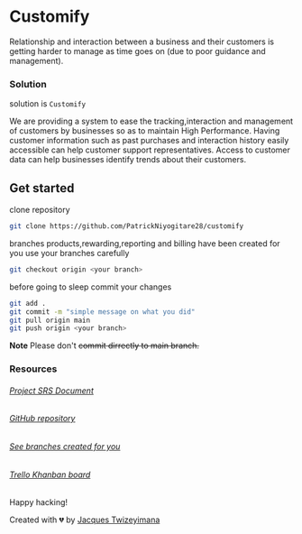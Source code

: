 # Customify
Relationship and interaction between a business and their customers is getting harder to manage as time goes on (due to poor guidance and management).

### Solution
solution is `Customify`

We are providing a system to ease the tracking,interaction and management of customers by businesses so as to maintain High Performance.
Having customer information such as past purchases and interaction history easily accessible can help customer support representatives.
Access to customer data can help businesses identify trends about their customers.

## Get started

clone repository

```bash
git clone https://github.com/PatrickNiyogitare28/customify

```
branches products,rewarding,reporting and billing have been created for you
use your branches carefully 
```bash
git checkout origin <your branch>
```
before going to sleep commit your changes
```bash
git add .
git commit -m "simple message on what you did"
git pull origin main
git push origin <your branch>
```

**Note** Please don't ~~commit dirrectly to main branch.~~

### Resources
###### [Project SRS Document](https://docs.google.com/document/d/1QQb2NpTqJYs0DBmqgORl_rMlQrSiHjMEPdxY3kaue-8/edit#)
###### [GitHub repository](https://github.com/PatrickNiyogitare28/customify)
###### [See branches created for you](https://github.com/PatrickNiyogitare28/customify/branches)
###### [Trello Khanban board](https://trello.com/b/CfQDY64n/customfy)

Happy hacking!

Created with 💔 by [Jacques Twizeyimana](https://github.com/PatrickNiyogitare28/customify/commits?author=jtwizeyimana)
